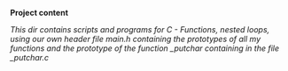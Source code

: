 **Project content**

*This dir contains scripts and programs for C - Functions, nested loops, using our own header file main.h containing the prototypes of all my functions and the prototype of the function _putchar containing in the file _putchar.c*
